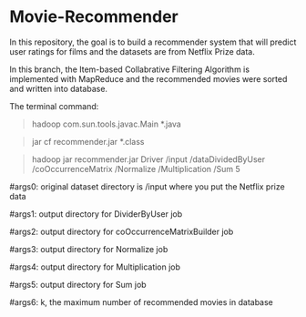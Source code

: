 # Movie-Recommender
In this repository, the goal is to build a recommender system that will predict user ratings for films and the datasets are from Netflix Prize data.

In this branch, the Item-based Collabrative Filtering Algorithm is implemented with MapReduce and the recommended movies were sorted and written into database.

The terminal command: 

> hadoop com.sun.tools.javac.Main *.java

> jar cf recommender.jar *.class

> hadoop jar recommender.jar Driver /input /dataDividedByUser /coOccurrenceMatrix /Normalize /Multiplication /Sum 5


#args0: original dataset directory is /input where you put the Netflix prize data

#args1: output directory for DividerByUser job

#args2: output directory for coOccurrenceMatrixBuilder job

#args3: output directory for Normalize job

#args4: output directory for Multiplication job

#args5: output directory for Sum job

#args6: k, the maximum number of recommended movies in database
